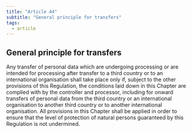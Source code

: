 ```yaml
---
title: "Article 44"
subtitle: "General principle for transfers"
tags:
  - article
---
```

## General principle for transfers

Any transfer of personal data which are undergoing processing or are intended for processing after transfer to a third country or to an international organisation shall take place only if, subject to the other provisions of this Regulation, the conditions laid down in this Chapter are complied with by the controller and processor, including for onward transfers of personal data from the third country or an international organisation to another third country or to another international organisation. All provisions in this Chapter shall be applied in order to ensure that the level of protection of natural persons guaranteed by this Regulation is not undermined.
